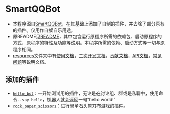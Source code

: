 SmartQQBot
==========

+ 本程序源自[SmartQQBot](https://github.com/Yinzo/SmartQQBot)，在其基础上添加了自制的插件，并去除了部分原有的插件。仅用作自娱自乐用途。
+ 原README见[README](resources/README.md)，其中包含运行原程序所需的依赖包、启动原程序的方式、原程序的特性及功能等说明。本程序所需的依赖、启动方式等一切与原程序相同。
+ [resources](resources/)文件夹中有[使用文档](resources/UserGuide.md)，[二次开发文档](resources/DevelopersGuide.md)，[贡献文档](resources/ContributionGuide.md)，[API文档](resources/API.md)，[常见问题](resources/FAQ.md)等说明文档。

## 添加的插件
+ [`hello_bot`](src/hello_bot.py)：一开始测试用的插件，无论是在讨论组、群或是私聊中，使用命令`--say hello`，机器人就会返回一句“hello world!”
+ [`rock_paper_scissors`](src/rock_paper_scissors.py)：进行简单石头剪刀布游戏的插件。